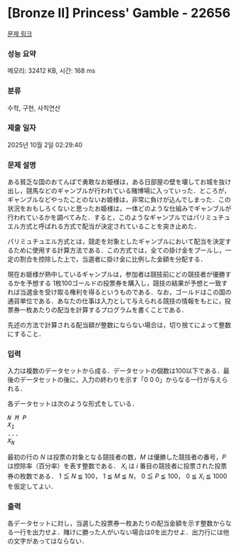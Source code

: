 # [Bronze II] Princess' Gamble - 22656 

[문제 링크](https://www.acmicpc.net/problem/22656) 

### 성능 요약

메모리: 32412 KB, 시간: 168 ms

### 분류

수학, 구현, 사칙연산

### 제출 일자

2025년 10월 2일 02:29:40

### 문제 설명

<p>ある貧乏な国のおてんばで勇敢なお姫様は，ある日部屋の壁を壊してお城を抜け出し，競馬などのギャンブルが行われている賭博場に入っていった．ところが，ギャンブルなどやったことのないお姫様は，非常に負けが込んでしまった．この状況をおもしろくないと思ったお姫様は，一体どのような仕組みでギャンブルが行われているかを調べてみた．すると，このようなギャンブルではパリミュチュエル方式と呼ばれる方式で配当が決定されていることを突き止めた．</p>

<p>パリミュチュエル方式とは，競走を対象としたギャンブルにおいて配当を決定するために使用する計算方法である．この方式では，全ての掛け金をプールし，一定の割合を控除した上で，当選者に掛け金に比例した金額を分配する．</p>

<p>現在お姫様が熱中しているギャンブルは，参加者は競技前にどの競技者が優勝するかを予想する 1枚100ゴールドの投票券を購入し，競技の結果が予想と一致すれば当選金を受け取る権利を得るというものである．なお，ゴールドはこの国の通貨単位である．あなたの仕事は入力として与えられる競技の情報をもとに，投票券一枚あたりの配当を計算するプログラムを書くことである．</p>

<p>先述の方法で計算される配当額が整数にならない場合は，切り捨てによって整数にすること．</p>

### 입력 

 <p>入力は複数のデータセットから成る．データセットの個数は100以下である．最後のデータセットの後に，入力の終わりを示す「0 0 0」からなる一行が与えられる．</p>

<p>各データセットは次のような形式をしている．</p>

<pre><i>N</i> <i>M</i> <i>P</i>
<i>X<sub>1</sub></i>
...
<i>X<sub>N</sub></i>
</pre>

<p>最初の行の <i>N</i> は投票の対象となる競技者の数，<i>M</i> は優勝した競技者の番号，<i>P</i> は控除率（百分率）を表す整数である． <i>X<sub>i</sub></i> は <i>i</i> 番目の競技者に投票された投票券の枚数である． 1 ≦ <i>N</i> ≦ 100， 1 ≦ <i>M</i> ≦ <i>N</i>， 0 ≦ <i>P</i> ≦ 100， 0 ≦ <i>X<sub>i</sub></i> ≦ 1000 を仮定してよい．</p>

### 출력 

 <p>各データセットに対し，当選した投票券一枚あたりの配当金額を示す整数からなる一行を出力せよ．賭けに勝った人がいない場合は0を出力せよ．出力行には他の文字があってはならない．</p>


